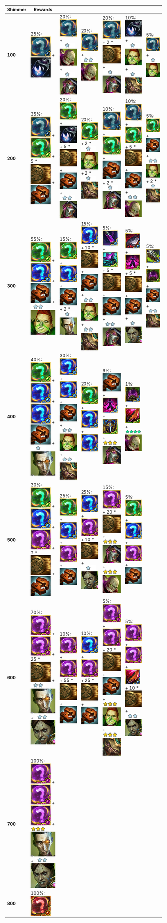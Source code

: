 | **Shimmer** | **Rewards**                                                                                                                                                                                                                                                                                                                                                                                                                                                           |                                                                                                                                                                                                                                                                                                                                                                                                                                                                  |                                                                                                                                                                                                                                                                                                                                                                                                                                             |                                                                                                                                                                                                                                                                                                                                                                                                                                                                                                                      |                                                                                                                                                                                                                                                                                                                                                                                                         |                                                                                                                                                                                                                                                                                                                                                                                           |
| -           | -                                                                                                                                                                                                                                                                                                                                                                                                                                                                     | -                                                                                                                                                                                                                                                                                                                                                                                                                                                                | -                                                                                                                                                                                                                                                                                                                                                                                                                                           | -                                                                                                                                                                                                                                                                                                                                                                                                                                                                                                                    | -                                                                                                                                                                                                                                                                                                                                                                                                       | -                                                                                                                                                                                                                                                                                                                                                                                         |
| **100**     | 25%: ![black_market_0](../../tftspecs/icon/rewards/Set13_black_market_0.png) + ![shimmer_duplicator](../../tftspecs/icon/rewards/Set13_shimmer_duplicator.png)                                                                                                                                                                                                                                                                                                        | 20%: ![black_market_0](../../tftspecs/icon/rewards/Set13_black_market_0.png) + ![Unit_Star](../../tftspecs/icon/rewards/Champion_Star_1.png)![Singed](../../tftchampions/icon/set13/Singed.png) + ![Unit_Star](../../tftspecs/icon/rewards/Champion_Star_1.png)![Renata](../../tftchampions/icon/set13/Renata.png)                                                                                                                                               | 20%: ![black_market_0](../../tftspecs/icon/rewards/Set13_black_market_0.png) + ![Unit_Star](../../tftspecs/icon/rewards/Champion_Star_2.png)![Singed](../../tftchampions/icon/set13/Singed.png)                                                                                                                                                                                                                                             | 20%: ![black_market_0](../../tftspecs/icon/rewards/Set13_black_market_0.png) + 2 * ![Gold](../../tftspecs/icon/rewards/Gold.png) + ![Unit_Star](../../tftspecs/icon/rewards/Champion_Star_1.png)![Renata](../../tftchampions/icon/set13/Renata.png)                                                                                                                                                                                                                                                                  | 10%: ![shimmer_duplicator](../../tftspecs/icon/rewards/Set13_shimmer_duplicator.png) + ![Unit_Star](../../tftspecs/icon/rewards/Champion_Star_1.png)![Renni](../../tftchampions/icon/set13/Renni.png) + ![Unit_Star](../../tftspecs/icon/rewards/Champion_Star_1.png)![Smeech](../../tftchampions/icon/set13/Smeech.jpg)                                                                                | 5%: ![black_market_0](../../tftspecs/icon/rewards/Set13_black_market_0.png) + ![Unit_Star](../../tftspecs/icon/rewards/Champion_Star_1.png)![Renni](../../tftchampions/icon/set13/Renni.png)                                                                                                                                                                                              |
| **200**     | 35%: ![black_market_0](../../tftspecs/icon/rewards/Set13_black_market_0.png) + ![black_market_1](../../tftspecs/icon/rewards/Set13_black_market_1.png) + 5 * ![Gold](../../tftspecs/icon/rewards/Gold.png) + ![MagneticRemover](../../tftspecs/icon/rewards/MagneticRemover.png)                                                                                                                                                                                      | 20%: ![black_market_1](../../tftspecs/icon/rewards/Set13_black_market_1.png) + ![shimmer_duplicator](../../tftspecs/icon/rewards/Set13_shimmer_duplicator.png) + 5 * ![Gold](../../tftspecs/icon/rewards/Gold.png) + ![MagneticRemover](../../tftspecs/icon/rewards/MagneticRemover.png) + ![Unit_Star](../../tftspecs/icon/rewards/Champion_Star_2.png)![Renata](../../tftchampions/icon/set13/Renata.png)                                                      | 20%: ![black_market_1](../../tftspecs/icon/rewards/Set13_black_market_1.png) + 2 * ![Unit_Star](../../tftspecs/icon/rewards/Champion_Star_1.png)![Renni](../../tftchampions/icon/set13/Renni.png) + 2 * ![Unit_Star](../../tftspecs/icon/rewards/Champion_Star_1.png)![Smeech](../../tftchampions/icon/set13/Smeech.jpg)                                                                                                                    | 10%: ![black_market_0](../../tftspecs/icon/rewards/Set13_black_market_0.png) + ![black_market_1](../../tftspecs/icon/rewards/Set13_black_market_1.png) + ![MagneticRemover](../../tftspecs/icon/rewards/MagneticRemover.png) + 2 * ![Unit_Star](../../tftspecs/icon/rewards/Champion_Star_1.png)![Renata](../../tftchampions/icon/set13/Renata.png)                                                                                                                                                                  | 10%: ![black_market_0](../../tftspecs/icon/rewards/Set13_black_market_0.png) + ![black_market_1](../../tftspecs/icon/rewards/Set13_black_market_1.png) + 5 * ![Gold](../../tftspecs/icon/rewards/Gold.png) + ![MagneticRemover](../../tftspecs/icon/rewards/MagneticRemover.png) + ![Unit_Star](../../tftspecs/icon/rewards/Champion_Star_2.png)![Singed](../../tftchampions/icon/set13/Singed.png)     | 5%: ![black_market_1](../../tftspecs/icon/rewards/Set13_black_market_1.png) + ![MagneticRemover](../../tftspecs/icon/rewards/MagneticRemover.png) + ![Unit_Star](../../tftspecs/icon/rewards/Champion_Star_2.png)![Renni](../../tftchampions/icon/set13/Renni.png) + 2 * ![Unit_Star](../../tftspecs/icon/rewards/Champion_Star_1.png)![Smeech](../../tftchampions/icon/set13/Smeech.jpg) |
| **300**     | 55%: ![black_market_1](../../tftspecs/icon/rewards/Set13_black_market_1.png) + ![black_market_2](../../tftspecs/icon/rewards/Set13_black_market_2.png) + ![MagneticRemover](../../tftspecs/icon/rewards/MagneticRemover.png) + ![Unit_Star](../../tftspecs/icon/rewards/Champion_Star_2.png)![Renni](../../tftchampions/icon/set13/Renni.png)                                                                                                                         | 15%: ![black_market_1](../../tftspecs/icon/rewards/Set13_black_market_1.png) + ![black_market_2](../../tftspecs/icon/rewards/Set13_black_market_2.png) + ![MagneticRemover](../../tftspecs/icon/rewards/MagneticRemover.png) + 2 * ![Unit_Star](../../tftspecs/icon/rewards/Champion_Star_1.png)![Silco](../../tftchampions/icon/set13/Silco.jpg)                                                                                                                | 15%: ![black_market_2](../../tftspecs/icon/rewards/Set13_black_market_2.png) + 10 * ![Gold](../../tftspecs/icon/rewards/Gold.png) + ![MagneticRemover](../../tftspecs/icon/rewards/MagneticRemover.png) + ![Unit_Star](../../tftspecs/icon/rewards/Champion_Star_2.png)![Renni](../../tftchampions/icon/set13/Renni.png) + ![Unit_Star](../../tftspecs/icon/rewards/Champion_Star_2.png)![Smeech](../../tftchampions/icon/set13/Smeech.jpg) | 5%: ![VirulentVirusII](../../tftspecs/icon/rewards/Set13_VirulentVirusII.png) + ![ShimmerBloom](../../tftspecs/icon/rewards/Set13_ShimmerBloom.png) + 5 * ![Gold](../../tftspecs/icon/rewards/Gold.png) + ![MagneticRemover](../../tftspecs/icon/rewards/MagneticRemover.png) + ![Unit_Star](../../tftspecs/icon/rewards/Champion_Star_2.png)![Renata](../../tftchampions/icon/set13/Renata.png)                                                                                                                     | 5%: ![FleshRipperII](../../tftspecs/icon/rewards/Set13_FleshRipperII.png) + ![UnleashedToxins](../../tftspecs/icon/rewards/Set13_UnleashedToxins.png) + 5 * ![Gold](../../tftspecs/icon/rewards/Gold.png) + ![MagneticRemover](../../tftspecs/icon/rewards/MagneticRemover.png) + ![Unit_Star](../../tftspecs/icon/rewards/Champion_Star_1.png)![Sevika](../../tftchampions/icon/set13/Sevika.jpg)      | 5%: ![ExecutionersChainbladeII](../../tftspecs/icon/rewards/Set13_ExecutionersChainbladeII.png) + ![DestabilizedChemtank](../../tftspecs/icon/rewards/Set13_DestabilizedChemtank.png) + ![MagneticRemover](../../tftspecs/icon/rewards/MagneticRemover.png) + ![Unit_Star](../../tftspecs/icon/rewards/Champion_Star_2.png)![Smeech](../../tftchampions/icon/set13/Smeech.jpg)            |
| **400**     | 40%: ![black_market_1](../../tftspecs/icon/rewards/Set13_black_market_1.png) + ![black_market_2](../../tftspecs/icon/rewards/Set13_black_market_2.png) + ![black_market_2](../../tftspecs/icon/rewards/Set13_black_market_2.png) + ![MagneticRemover](../../tftspecs/icon/rewards/MagneticRemover.png) + ![Unit_Star](../../tftspecs/icon/rewards/Champion_Star_1.png)![Silco](../../tftchampions/icon/set13/Silco.jpg)                                               | 30%: ![black_market_2](../../tftspecs/icon/rewards/Set13_black_market_2.png) + ![black_market_2](../../tftspecs/icon/rewards/Set13_black_market_2.png) + ![MagneticRemover](../../tftspecs/icon/rewards/MagneticRemover.png) + ![Unit_Star](../../tftspecs/icon/rewards/Champion_Star_2.png)![Renni](../../tftchampions/icon/set13/Renni.png) + ![Unit_Star](../../tftspecs/icon/rewards/Champion_Star_2.png)![Smeech](../../tftchampions/icon/set13/Smeech.jpg) | 20%: ![black_market_1](../../tftspecs/icon/rewards/Set13_black_market_1.png) + ![black_market_2](../../tftspecs/icon/rewards/Set13_black_market_2.png) + ![black_market_2](../../tftspecs/icon/rewards/Set13_black_market_2.png)                                                                                                                                                                                                            | 9%: ![MagneticRemover](../../tftspecs/icon/rewards/MagneticRemover.png) + ![UnleashedToxinsII](../../tftspecs/icon/rewards/Set13_UnleashedToxinsII.png) + ![PiltovenHexarmor](../../tftspecs/icon/rewards/Set13_PiltovenHexarmor.png) + ![Unit_Star](../../tftspecs/icon/rewards/Champion_Star_3.png)![Renata](../../tftchampions/icon/set13/Renata.png)                                                                                                                                                             | 1%: ![DestabilizedChemtankII](../../tftspecs/icon/rewards/Set13_DestabilizedChemtankII.png) + ![VoltaicSaber](../../tftspecs/icon/rewards/Set13_VoltaicSaber.png) + ![Unit_Star](../../tftspecs/icon/rewards/Champion_Star_4.png)![Singed](../../tftchampions/icon/set13/Singed.png)                                                                                                                    |                                                                                                                                                                                                                                                                                                                                                                                           |
| **500**     | 30%: ![black_market_1](../../tftspecs/icon/rewards/Set13_black_market_1.png) + ![black_market_2](../../tftspecs/icon/rewards/Set13_black_market_2.png) + ![black_market_3](../../tftspecs/icon/rewards/Set13_black_market_3.png) + 2 * ![Gold](../../tftspecs/icon/rewards/Gold.png) + ![MagneticRemover](../../tftspecs/icon/rewards/MagneticRemover.png)                                                                                                            | 25%: ![black_market_1](../../tftspecs/icon/rewards/Set13_black_market_1.png) + ![black_market_2](../../tftspecs/icon/rewards/Set13_black_market_2.png) + ![black_market_3](../../tftspecs/icon/rewards/Set13_black_market_3.png) + ![MagneticRemover](../../tftspecs/icon/rewards/MagneticRemover.png)                                                                                                                                                           | 25%: ![black_market_2](../../tftspecs/icon/rewards/Set13_black_market_2.png) + ![black_market_3](../../tftspecs/icon/rewards/Set13_black_market_3.png) + 10 * ![Gold](../../tftspecs/icon/rewards/Gold.png) + ![Unit_Star](../../tftspecs/icon/rewards/Champion_Star_1.png)![Sevika](../../tftchampions/icon/set13/Sevika.jpg)                                                                                                              | 15%: ![black_market_3](../../tftspecs/icon/rewards/Set13_black_market_3.png) + 20 * ![Gold](../../tftspecs/icon/rewards/Gold.png) + ![Unit_Star](../../tftspecs/icon/rewards/Champion_Star_3.png)![Renata](../../tftchampions/icon/set13/Renata.png) + ![Unit_Star](../../tftspecs/icon/rewards/Champion_Star_3.png)![Singed](../../tftchampions/icon/set13/Singed.png)                                                                                                                                              | 5%: ![black_market_1](../../tftspecs/icon/rewards/Set13_black_market_1.png) + ![black_market_2](../../tftspecs/icon/rewards/Set13_black_market_2.png) + ![black_market_3](../../tftspecs/icon/rewards/Set13_black_market_3.png) + ![MagneticRemover](../../tftspecs/icon/rewards/MagneticRemover.png)                                                                                                   |                                                                                                                                                                                                                                                                                                                                                                                           |
| **600**     | 70%: ![black_market_3](../../tftspecs/icon/rewards/Set13_black_market_3.png) + ![black_market_3](../../tftspecs/icon/rewards/Set13_black_market_3.png) + 25 * ![Gold](../../tftspecs/icon/rewards/Gold.png) + ![Unit_Star](../../tftspecs/icon/rewards/Champion_Star_2.png)![Silco](../../tftchampions/icon/set13/Silco.jpg) + ![Unit_Star](../../tftspecs/icon/rewards/Champion_Star_2.png)![Sevika](../../tftchampions/icon/set13/Sevika.jpg)                       | 10%: ![black_market_3](../../tftspecs/icon/rewards/Set13_black_market_3.png) + ![black_market_3](../../tftspecs/icon/rewards/Set13_black_market_3.png) + 55 * ![Gold](../../tftspecs/icon/rewards/Gold.png) + ![MagneticRemover](../../tftspecs/icon/rewards/MagneticRemover.png)                                                                                                                                                                                | 10%: ![black_market_2](../../tftspecs/icon/rewards/Set13_black_market_2.png) + ![black_market_3](../../tftspecs/icon/rewards/Set13_black_market_3.png) + 25 * ![Gold](../../tftspecs/icon/rewards/Gold.png) + ![MagneticRemover](../../tftspecs/icon/rewards/MagneticRemover.png)                                                                                                                                                           | 5%: ![black_market_3](../../tftspecs/icon/rewards/Set13_black_market_3.png) + ![black_market_3](../../tftspecs/icon/rewards/Set13_black_market_3.png) + 20 * ![Gold](../../tftspecs/icon/rewards/Gold.png) + ![MagneticRemover](../../tftspecs/icon/rewards/MagneticRemover.png) + ![Unit_Star](../../tftspecs/icon/rewards/Champion_Star_3.png)![Renni](../../tftchampions/icon/set13/Renni.png) + ![Unit_Star](../../tftspecs/icon/rewards/Champion_Star_3.png)![Smeech](../../tftchampions/icon/set13/Smeech.jpg) | 5%: ![black_market_3](../../tftspecs/icon/rewards/Set13_black_market_3.png) + ![black_market_3](../../tftspecs/icon/rewards/Set13_black_market_3.png) + ![VoltaicSaberII](../../tftspecs/icon/rewards/Set13_VoltaicSaberII.png) + 10 * ![Gold](../../tftspecs/icon/rewards/Gold.png) + ![Unit_Star](../../tftspecs/icon/rewards/Champion_Star_2.png)![Sevika](../../tftchampions/icon/set13/Sevika.jpg) |                                                                                                                                                                                                                                                                                                                                                                                           |
| **700**     | 100%: ![black_market_3](../../tftspecs/icon/rewards/Set13_black_market_3.png) + ![black_market_3](../../tftspecs/icon/rewards/Set13_black_market_3.png) + ![black_market_3](../../tftspecs/icon/rewards/Set13_black_market_3.png) + ![Unit_Star](../../tftspecs/icon/rewards/Champion_Star_3.png)![Silco](../../tftchampions/icon/set13/Silco.jpg) + ![Unit_Star](../../tftspecs/icon/rewards/Champion_Star_2.png)![Sevika](../../tftchampions/icon/set13/Sevika.jpg) |                                                                                                                                                                                                                                                                                                                                                                                                                                                                  |                                                                                                                                                                                                                                                                                                                                                                                                                                             |                                                                                                                                                                                                                                                                                                                                                                                                                                                                                                                      |                                                                                                                                                                                                                                                                                                                                                                                                         |                                                                                                                                                                                                                                                                                                                                                                                           |
| **800**     | 100%: ![black_market_4](../../tftspecs/icon/rewards/Set13_black_market_4.png)                                                                                                                                                                                                                                                                                                                                                                                         |                                                                                                                                                                                                                                                                                                                                                                                                                                                                  |                                                                                                                                                                                                                                                                                                                                                                                                                                             |                                                                                                                                                                                                                                                                                                                                                                                                                                                                                                                      |                                                                                                                                                                                                                                                                                                                                                                                                         |                                                                                                                                                                                                                                                                                                                                                                                           |